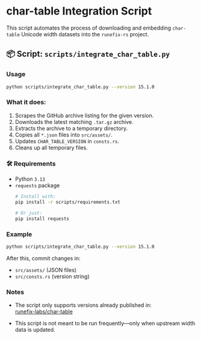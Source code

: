 # char-table Integration Script

This script automates the process of downloading and embedding `char-table` Unicode width datasets into the `runefix-rs` project.

## 📦 Script: `scripts/integrate_char_table.py`

### Usage

```bash
python scripts/integrate_char_table.py --version 15.1.0
```

### What it does:

1. Scrapes the GitHub archive listing for the given version. 
2. Downloads the latest matching `.tar.gz` archive. 
3. Extracts the archive to a temporary directory. 
4. Copies all `*.json` files into `src/assets/`. 
5. Updates `CHAR_TABLE_VERSION` in `consts.rs`. 
6. Cleans up all temporary files.

### 🛠 Requirements

- Python `3.13`
- `requests` package
    ```bash
    # Install with:
    pip install -r scripts/requirements.txt
    
    # Or just:
    pip install requests
    ```

### Example

```bash
python scripts/integrate_char_table.py --version 15.1.0
```
After this, commit changes in:
- `src/assets/` (JSON files)
- `src/consts.rs` (version string)

### Notes

- The script only supports versions already published in:\
[runefix-labs/char-table](https://github.com/runefix-labs/char-table/tree/main/char_table/archive)

- This script is not meant to be run frequently—only when upstream width data is updated.
